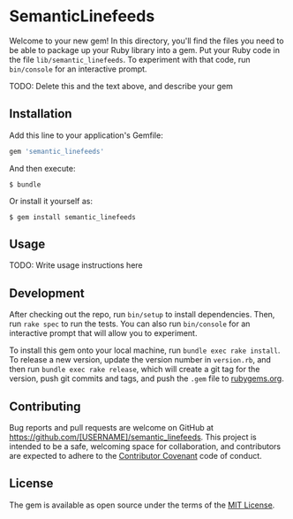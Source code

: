 # SemanticLinefeeds

Welcome to your new gem!
In this directory,
you'll find the files you need to be able to package up your Ruby library into a gem.
Put your Ruby code in the file `lib/semantic_linefeeds`.
To experiment with that code,
run `bin/console` for an interactive prompt.

TODO:
Delete this and the text above,
and describe your gem

## Installation

Add this line to your application's Gemfile:

```ruby
gem 'semantic_linefeeds'
```

And then execute:

    $ bundle

Or install it yourself as:

    $ gem install semantic_linefeeds

## Usage

TODO:
Write usage instructions here

## Development

After checking out the repo,
run `bin/setup` to install dependencies.
Then,
run `rake spec` to run the tests.
You can also run `bin/console` for an interactive prompt that will allow you to experiment.

To install this gem onto your local machine,
run `bundle exec rake install`.
To release a new version,
update the version number in `version.rb`,
and then run `bundle exec rake release`,
which will create a git tag for the version,
push git commits and tags,
and push the `.gem` file to
[rubygems.org](https://rubygems.org).

## Contributing

Bug reports and pull requests are welcome on GitHub at
https://github.com/[USERNAME]/semantic_linefeeds.
This project is intended to be a safe,
welcoming space for collaboration,
and contributors are expected to adhere to the
[Contributor Covenant](contributor-covenant.org)
code of conduct.


## License

The gem is available as open source under the terms of the
[MIT License](http://opensource.org/licenses/MIT).

